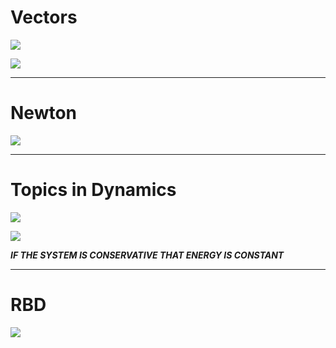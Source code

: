 # Vectors
![](https://i.imgur.com/PgmEvyt.png)

![](https://i.imgur.com/c9RPUJz.png)


---

# Newton
![](https://i.imgur.com/j78UpcV.png)


---

# Topics in Dynamics

![](https://i.imgur.com/oLF1QEI.png)

![](https://i.imgur.com/mtynked.png)

***IF THE SYSTEM IS CONSERVATIVE THAT ENERGY IS CONSTANT***


---

# RBD

![](https://i.imgur.com/XBHNby6.png)

